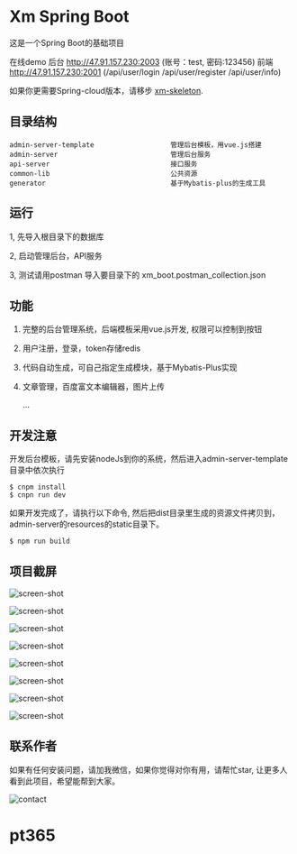 Xm Spring Boot
===================================
这是一个Spring Boot的基础项目

在线demo 后台 http://47.91.157.230:2003 (账号：test, 密码:123456) 前端 http://47.91.157.230:2001 (/api/user/login  /api/user/register /api/user/info)

如果你更需要Spring-cloud版本，请移步 [xm-skeleton](https://github.com/xiaomalover/xm-skeleton "XM Skeleton"). 

目录结构
--------

```
admin-server-template                   管理后台模板，用vue.js搭建
admin-server                            管理后台服务
api-server                              接口服务
common-lib                              公共资源
generator                               基于Mybatis-plus的生成工具
```

运行
--------
1, 先导入根目录下的数据库

2, 启动管理后台，API服务

3, 测试请用postman 导入要目录下的 xm_boot.postman_collection.json

功能
-------

1. 完整的后台管理系统，后端模板采用vue.js开发, 权限可以控制到按钮
2. 用户注册，登录，token存储redis
3. 代码自动生成，可自己指定生成模块，基于Mybatis-Plus实现
4. 文章管理，百度富文本编辑器，图片上传

    ...

开发注意
---------
开发后台模板，请先安装nodeJs到你的系统，然后进入admin-server-template目录中依次执行
```
$ cnpm install
$ cnpn run dev
```
如果开发完成了，请执行以下命令, 然后把dist目录里生成的资源文件拷贝到，admin-server的resources的static目录下。
```
$ npm run build
```

项目截屏
---------

![screen-shot](screen-shot/1.png)

![screen-shot](screen-shot/2.png)

![screen-shot](screen-shot/3.png)

![screen-shot](screen-shot/4.jpg)

![screen-shot](screen-shot/5.jpg)

![screen-shot](screen-shot/6.png)

![screen-shot](screen-shot/7.png)

![screen-shot](screen-shot/8.png)


联系作者
---------
如果有任何安装问题，请加我微信，如果你觉得对你有用，请帮忙star, 让更多人看到此项目，希望能帮到大家。

![contact](screen-shot/contact.jpg)
# pt365
